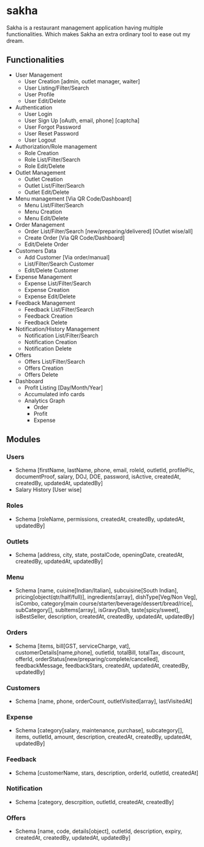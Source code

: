 # sakha
Sakha is a restaurant management application having multiple functionalities. Which makes Sakha an extra ordinary tool to ease out my dream.

## Functionalities
- User Management
  - User Creation [admin, outlet manager, waiter]
  - User Listing/Filter/Search
  - User Profile
  - User Edit/Delete
- Authentication
  - User Login
  - User Sign Up [oAuth, email, phone] [captcha]
  - User Forgot Password
  - User Reset Password
  - User Logout
- Authorization/Role management
  - Role Creation
  - Role List/Filter/Search
  - Role Edit/Delete
- Outlet Management
  - Outlet Creation
  - Outlet List/Filter/Search
  - Outlet Edit/Delete
- Menu management [Via QR Code/Dashboard]
  - Menu List/Filter/Search
  - Menu Creation
  - Menu Edit/Delete
- Order Management
  - Order List/Filter/Search [new/preparing/delivered] [Outlet wise/all]
  - Create Order [Via QR Code/Dashboard]
  - Edit/Delete Order
- Customers Data
  - Add Customer [Via order/manual]
  - List/Filter/Search Customer
  - Edit/Delete Customer
- Expense Management
  - Expense List/Filter/Search
  - Expense Creation
  - Expense Edit/Delete
- Feedback Management
  - Feedback List/Filter/Search
  - Feedback Creation
  - Feedback Delete
- Notification/History Management
  - Notification List/Filter/Search
  - Notification Creation
  - Notification Delete
- Offers
  - Offers List/Filter/Search
  - Offers Creation
  - Offers Delete
- Dashboard
  - Profit Listing [Day/Month/Year]
  - Accumulated info cards
  - Analytics Graph
    - Order
    - Profit
    - Expense

## Modules

### Users
- Schema [firstName, lastName, phone, email, roleId, outletId, profilePic, documentProof, salary, DOJ, DOE, password, isActive, createdAt, createdBy, updatedAt, updatedBy]
- Salary History [User wise]

### Roles
- Schema [roleName, permissions, createdAt, createdBy, updatedAt, updatedBy]

### Outlets
- Schema [address, city, state, postalCode, openingDate, createdAt, createdBy, updatedAt, updatedBy]

### Menu
- Schema [name, cuisine[Indian/Italian], subcuisine[South Indian], pricing[object(qtr/half/full)], ingredients[array], dishType[Veg/Non Veg], isCombo, category[main course/starter/beverage/dessert/bread/rice], subCategory[], subItems[array], isGravyDish, taste[spicy/sweet], isBestSeller, description, createdAt, createdBy, updatedAt, updatedBy]

### Orders
- Schema [items, bill[GST, serviceCharge, vat], customerDetails[name,phone], outletId, totalBill, totalTax, discount, offerId, orderStatus[new/preparing/complete/cancelled], feedbackMessage, feedbackStars, createdAt, updatedAt, createdBy, updatedBy]

### Customers
- Schema [name, phone, orderCount, outletVisited[array], lastVisitedAt]

### Expense
- Schema [category[salary, maintenance, purchase], subcategory[], items, outletId, amount, description, createdAt, createdBy, updatedAt, updatedBy]

### Feedback
- Schema [customerName, stars, description, orderId, outletId, createdAt]

### Notification
- Schema [category, descrpition, outletId, createdAt, createdBy]

### Offers
- Schema [name, code, details[object], outletId, description, expiry, createdAt, createdBy, updatedAt, updatedBy]

